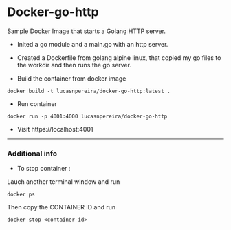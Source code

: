 # Docker-go-http

Sample Docker Image that starts a Golang HTTP server.

- Inited a go module and a main.go with an http server.

- Created a Dockerfile from golang alpine linux, that copied my go files to the workdir and then runs the go server.

- Build the container from docker image

```
docker build -t lucasnpereira/docker-go-http:latest .
```

- Run container

```
docker run -p 4001:4000 lucasnpereira/docker-go-http
```

- Visit https://localhost:4001

<hr>

### Additional info

- To stop container :

Lauch another terminal window and run

```
docker ps
```

Then copy the CONTAINER ID and run

```
docker stop <container-id>
```
